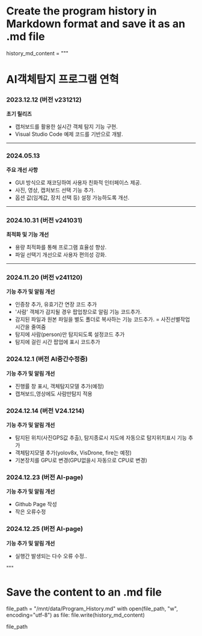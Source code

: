# Create the program history in Markdown format and save it as an .md file

history_md_content = """
# AI객체탐지 프로그램 연혁

### **2023.12.12 (버전 v231212)**  
**초기 릴리즈**  
- 캡처보드를 활용한 실시간 객체 탐지 기능 구현.  
- Visual Studio Code 예제 코드를 기반으로 개발.  

---

### **2024.05.13**  
**주요 개선 사항**  
- GUI 방식으로 재코딩하여 사용자 친화적 인터페이스 제공.  
- 사진, 영상, 캡처보드 선택 기능 추가.  
- 옵션 값(임계값, 장치 선택 등) 설정 가능하도록 개선.  

---

### **2024.10.31 (버전 v241031)**  
**최적화 및 기능 개선**  
- 용량 최적화를 통해 프로그램 효율성 향상.  
- 파일 선택기 개선으로 사용자 편의성 강화.  

---

### **2024.11.20 (버전 v241120)**  
**기능 추가 및 알림 개선**  
- 인증창 추가, 유효기간 연장 코드 추가
- '사람' 객체가 감지될 경우 팝업창으로 알림 기능 코드추가.  
- 감지된 파일과 원본 파일을 별도 폴더로 복사하는 기능 코드추가.  = 사진선별작업 시간을 줄여줌
- 탐지에 사람(person)만 탐지되도록 설정코드 추가
- 탐지에 걸린 시간 팝업에 표시 코드추가


### **2024.12.1 (버전 AI중간수정중)**  
**기능 추가 및 알림 개선**  
- 진행률 창 표시, 객체탐지모델 추가(예정) 
- 캡쳐보드,영상에도 사람만탐지 적용


### **2024.12.14 (버전 V24.1214)**  
**기능 추가 및 알림 개선**  
- 탐지된 위치(사진GPS값 추출), 탐지종료시 지도에 자동으로 탐지위치표시 기능 추가
- 객체탐지모델 추가(yolov8x, VisDrone, fire는 예정)
- 기본장치를 GPU로 변경(GPU없을시 자동으로 CPU로 변경)

### **2024.12.23 (버전 AI-page)**  
**기능 추가 및 알림 개선** 
- Github Page 작성
- 작은 오류수정

### **2024.12.25 (버전 AI-page)**  
**기능 추가 및 알림 개선** 
- 실행간 발생되는 다수 오류 수정..


"""

# Save the content to an .md file
file_path = "/mnt/data/Program_History.md"
with open(file_path, "w", encoding="utf-8") as file:
    file.write(history_md_content)

file_path
